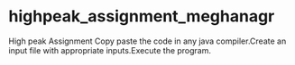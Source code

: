 # highpeak_assignment_meghanagr
High peak Assignment 
Copy paste the code in any java compiler.Create an input file with appropriate inputs.Execute the program.

